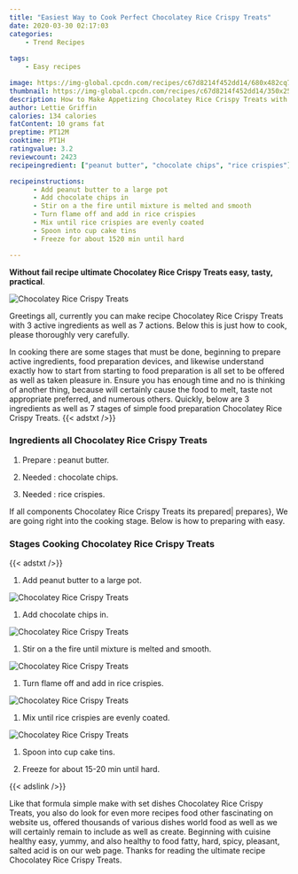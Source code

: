```yaml
---
title: "Easiest Way to Cook Perfect Chocolatey Rice Crispy Treats"
date: 2020-03-30 02:17:03
categories:
    - Trend Recipes
    
tags:
    - Easy recipes

image: https://img-global.cpcdn.com/recipes/c67d8214f452dd14/680x482cq70/chocolatey-rice-crispy-treats-recipe-main-photo.jpg
thumbnail: https://img-global.cpcdn.com/recipes/c67d8214f452dd14/350x250cq70/chocolatey-rice-crispy-treats-recipe-main-photo.jpg
description: How to Make Appetizing Chocolatey Rice Crispy Treats with 3 ingredients and 7 stages of easy cooking.
author: Lettie Griffin
calories: 134 calories
fatContent: 10 grams fat
preptime: PT12M
cooktime: PT1H
ratingvalue: 3.2
reviewcount: 2423
recipeingredient: ["peanut butter", "chocolate chips", "rice crispies"]

recipeinstructions: 
      - Add peanut butter to a large pot 
      - Add chocolate chips in 
      - Stir on a the fire until mixture is melted and smooth 
      - Turn flame off and add in rice crispies 
      - Mix until rice crispies are evenly coated 
      - Spoon into cup cake tins 
      - Freeze for about 1520 min until hard

---
```




**Without fail recipe ultimate Chocolatey Rice Crispy Treats easy, tasty, practical**. 


![Chocolatey Rice Crispy Treats](https://img-global.cpcdn.com/recipes/c67d8214f452dd14/680x482cq70/chocolatey-rice-crispy-treats-recipe-main-photo.jpg "Chocolatey Rice Crispy Treats")




Greetings all, currently you can make recipe Chocolatey Rice Crispy Treats with 3 active ingredients as well as 7 actions. Below this is just how to cook, please thoroughly very carefully.

In cooking there are some stages that must be done, beginning to prepare active ingredients, food preparation devices, and likewise understand exactly how to start from starting to food preparation is all set to be offered as well as taken pleasure in. Ensure you has enough time and no is thinking of another thing, because will certainly cause the food to melt, taste not appropriate preferred, and numerous others. Quickly, below are 3 ingredients as well as 7 stages of simple food preparation Chocolatey Rice Crispy Treats.
{{< adstxt />}}

### Ingredients all Chocolatey Rice Crispy Treats


1. Prepare  : peanut butter.

1. Needed  : chocolate chips.

1. Needed  : rice crispies.



If all components Chocolatey Rice Crispy Treats its prepared| prepares}, We are going right into the cooking stage. Below is how to preparing with easy.

### Stages Cooking Chocolatey Rice Crispy Treats

{{< adstxt />}}


1. Add peanut butter to a large pot.



![Chocolatey Rice Crispy Treats](https://img-global.cpcdn.com/steps/ae385baf237d1960/160x128cq70/chocolatey-rice-crispy-treats-recipe-step-1-photo.jpg" "Chocolatey Rice Crispy Treats")



1. Add chocolate chips in.



![Chocolatey Rice Crispy Treats](https://img-global.cpcdn.com/steps/a761821aedb89a30/160x128cq70/chocolatey-rice-crispy-treats-recipe-step-2-photo.jpg" "Chocolatey Rice Crispy Treats")



1. Stir on a the fire until mixture is melted and smooth.



![Chocolatey Rice Crispy Treats](https://img-global.cpcdn.com/steps/83fa794ab0a2350d/160x128cq70/chocolatey-rice-crispy-treats-recipe-step-3-photo.jpg" "Chocolatey Rice Crispy Treats")



1. Turn flame off and add in rice crispies.



![Chocolatey Rice Crispy Treats](https://img-global.cpcdn.com/steps/1840e771cc9f6d14/160x128cq70/chocolatey-rice-crispy-treats-recipe-step-4-photo.jpg" "Chocolatey Rice Crispy Treats")



1. Mix until rice crispies are evenly coated.



![Chocolatey Rice Crispy Treats](https://img-global.cpcdn.com/steps/9c97d53005d8895e/160x128cq70/chocolatey-rice-crispy-treats-recipe-step-5-photo.jpg" "Chocolatey Rice Crispy Treats")



1. Spoon into cup cake tins.



1. Freeze for about 15-20 min until hard.





{{< adslink />}}

Like that formula simple make with set dishes Chocolatey Rice Crispy Treats, you also do look for even more recipes food other fascinating on website us, offered thousands of various dishes world food as well as we will certainly remain to include as well as create. Beginning with cuisine healthy easy, yummy, and also healthy to food fatty, hard, spicy, pleasant, salted acid is on our web page. Thanks for reading the ultimate recipe Chocolatey Rice Crispy Treats.
